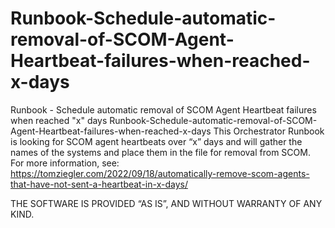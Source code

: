 # Runbook-Schedule-automatic-removal-of-SCOM-Agent-Heartbeat-failures-when-reached-x-days
Runbook - Schedule automatic removal of SCOM Agent Heartbeat failures when reached "x" days
Runbook-Schedule-automatic-removal-of-SCOM-Agent-Heartbeat-failures-when-reached-x-days
This Orchestrator Runbook is looking for SCOM agent heartbeats over “x” days and will gather the names of the systems and place them in the file for removal from SCOM. 
For more information, see: https://tomziegler.com/2022/09/18/automatically-remove-scom-agents-that-have-not-sent-a-heartbeat-in-x-days/

THE SOFTWARE IS PROVIDED “AS IS”, AND WITHOUT WARRANTY OF ANY KIND.
